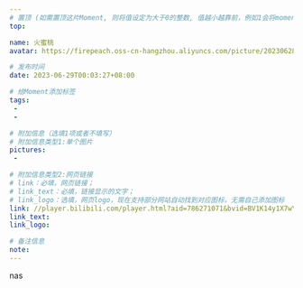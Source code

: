 ```yaml
---
# 置顶 (如需置顶这片Moment, 则将值设定为大于0的整数, 值越小越靠前，例如1会将moment放在最顶端)
top: 

name: 火蜜桃
avatar: https://firepeach.oss-cn-hangzhou.aliyuncs.com/picture/20230628221158.png

# 发布时间
date: 2023-06-29T00:03:27+08:00

# 给Moment添加标签
tags:
 -
 -

# 附加信息（选填1项或者不填写）
# 附加信息类型1:单个图片
pictures:
 - 

# 附加信息类型2:网页链接
# link：必填，网页链接；
# link_text：必填，链接显示的文字；
# link_logo：选填，网页logo，现在支持部分网站自动找到对应图标，无需自己添加图标
link: //player.bilibili.com/player.html?aid=786271071&bvid=BV1K14y1X7wY&cid=1208063087&page=1
link_text: 
link_logo: 

# 备注信息
note:
---
```


 nas

